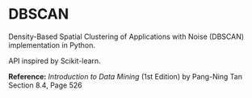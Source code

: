 # DBSCAN

Density-Based Spatial Clustering of Applications with Noise (DBSCAN) implementation in Python.

API inspired by Scikit-learn.

**Reference:**  *Introduction to Data Mining* (1st Edition) by Pang-Ning Tan
Section 8.4, Page 526

